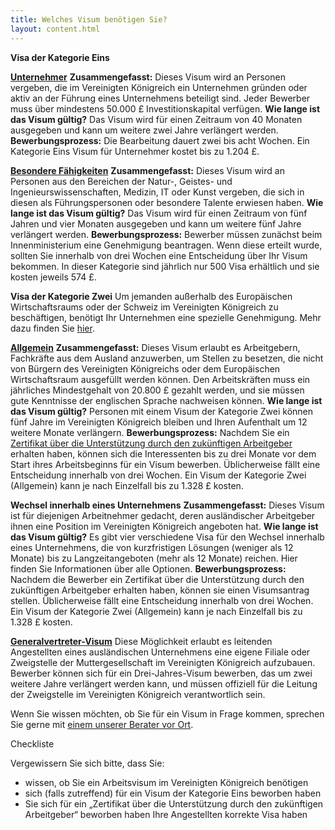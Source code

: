 ```yaml
---
title: Welches Visum benötigen Sie?
layout: content.html
---
```


**Visa der Kategorie Eins**

[**Unternehmer**](https://www.gov.uk/tier-1-entrepreneur)
**Zusammengefasst:** Dieses Visum wird an Personen vergeben, die im Vereinigten Königreich ein Unternehmen gründen oder aktiv an der Führung eines Unternehmens beteiligt sind. Jeder Bewerber muss über mindestens 50.000 £ Investitionskapital verfügen.
**Wie lange ist das Visum gültig?** Das Visum wird für einen Zeitraum von 40 Monaten ausgegeben und kann um weitere zwei Jahre verlängert werden.
**Bewerbungsprozess:** Die Bearbeitung dauert zwei bis acht Wochen. Ein Kategorie Eins Visum für Unternehmer kostet bis zu 1.204 £.

[**Besondere Fähigkeiten**](https://www.gov.uk/tier-1-exceptional-talent)
**Zusammengefasst:** Dieses Visum wird an Personen aus den Bereichen der Natur-, Geistes- und Ingenieurswissenschaften, Medizin, IT oder Kunst vergeben, die sich in diesen als Führungspersonen oder besondere Talente erwiesen haben.
**Wie lange ist das Visum gültig?** Das Visum wird für einen Zeitraum von fünf Jahren und vier Monaten ausgegeben und kann um weitere fünf Jahre verlängert werden.
**Bewerbungsprozess:** Bewerber müssen zunächst beim Innenministerium eine Genehmigung beantragen. Wenn diese erteilt wurde, sollten Sie innerhalb von drei Wochen eine Entscheidung über Ihr Visum bekommen. In dieser Kategorie sind jährlich nur 500 Visa erhältlich und sie kosten jeweils 574 £.

**Visa der Kategorie Zwei**
Um jemanden außerhalb des Europäischen Wirtschaftsraums oder der Schweiz im Vereinigten Königreich zu beschäftigen, benötigt Ihr Unternehmen eine spezielle Genehmigung. Mehr dazu finden Sie [hier](https://www.gov.uk/uk-visa-sponsorship-employers/overview).

[**Allgemein**](https://www.gov.uk/tier-2-general)
**Zusammengefasst:** Dieses Visum erlaubt es Arbeitgebern, Fachkräfte aus dem Ausland anzuwerben, um Stellen zu besetzen, die nicht von Bürgern des Vereinigten Königreichs oder dem Europäischen Wirtschaftsraum ausgefüllt werden können. Den Arbeitskräften muss ein jährliches Mindestgehalt von 20.800 £ gezahlt werden, und sie müssen gute Kenntnisse der englischen Sprache nachweisen können.
**Wie lange ist das Visum gültig?** Personen mit einem Visum der Kategorie Zwei können fünf Jahre im Vereinigten Königreich bleiben und Ihren Aufenthalt um 12 weitere Monate verlängern.
**Bewerbungsprozess:** Nachdem Sie ein [Zertifikat über die Unterstützung durch den zukünftigen Arbeitgeber](https://www.gov.uk/uk-visa-sponsorship-employers/sponsorship-certificates) erhalten haben, können sich die Interessenten bis zu drei Monate vor dem Start ihres Arbeitsbeginns für ein Visum bewerben. Üblicherweise fällt eine Entscheidung innerhalb von drei Wochen. Ein Visum der Kategorie Zwei (Allgemein) kann je nach Einzelfall bis zu 1.328 £ kosten.

**Wechsel innerhalb eines Unternehmens** 
**Zusammengefasst:** Dieses Visum ist für diejenigen Arbeitnehmer gedacht, deren ausländischer Arbeitgeber ihnen eine Position im Vereinigten Königreich angeboten hat.
**Wie lange ist das Visum gültig?** Es gibt vier verschiedene Visa für den Wechsel innerhalb eines Unternehmens, die von kurzfristigen Lösungen (weniger als 12 Monate) bis zu Langzeitangeboten (mehr als 12 Monate) reichen. Hier finden Sie Informationen über alle Optionen.
**Bewerbungsprozess:** Nachdem die Bewerber ein Zertifikat über die Unterstützung durch den zukünftigen Arbeitgeber erhalten haben, können sie einen Visumsantrag stellen. Üblicherweise fällt eine Entscheidung innerhalb von drei Wochen. Ein Visum der Kategorie Zwei (Allgemein) kann je nach Einzelfall bis zu 1.328 £ kosten.

[**Generalvertreter-Visum**](https://www.gov.uk/representative-overseas-business)
Diese Möglichkeit erlaubt es leitenden Angestellten eines ausländischen Unternehmens eine eigene Filiale oder Zweigstelle der Muttergesellschaft im Vereinigten Königreich aufzubauen. Bewerber können sich für ein Drei-Jahres-Visum bewerben, das um zwei weitere Jahre verlängert werden kann, und müssen offiziell für die Leitung der Zweigstelle im Vereinigten Königreich verantwortlich sein.


Wenn Sie wissen möchten, ob Sie für ein Visum in Frage kommen, sprechen Sie gerne mit [einem unserer Berater vor Ort](https://www.contactus.ukti.gov.uk/enquiry/topic).

Checkliste

Vergewissern Sie sich bitte, dass Sie:

-	wissen, ob Sie ein Arbeitsvisum im Vereinigten Königreich benötigen
-	sich (falls zutreffend) für ein Visum der Kategorie Eins beworben haben
-	Sie sich für ein „Zertifikat über die Unterstützung durch den zukünftigen Arbeitgeber“ beworben haben
Ihre Angestellten korrekte Visa haben